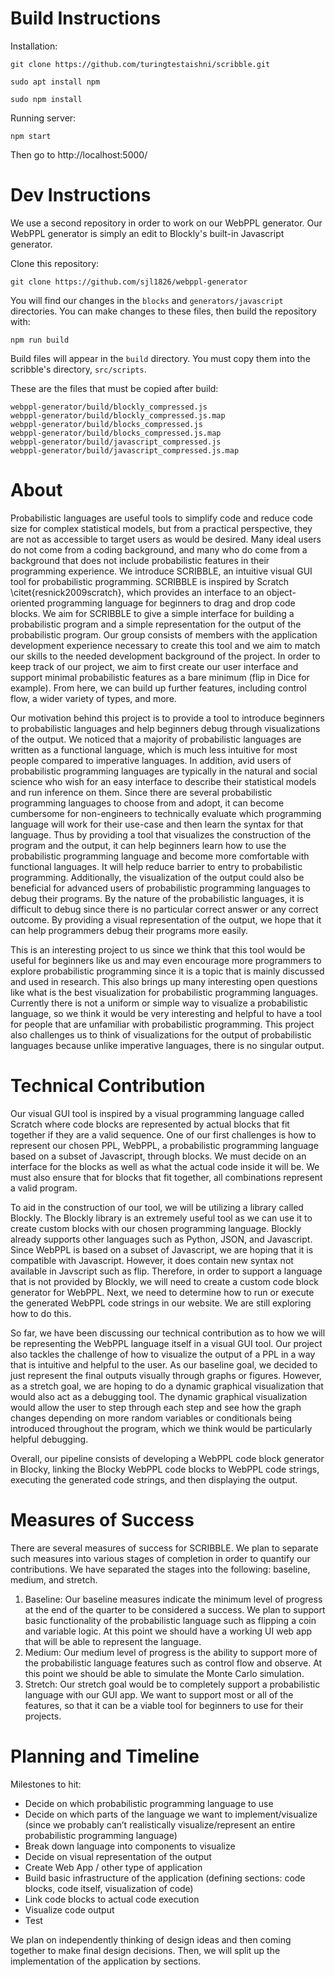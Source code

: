 # Build Instructions

Installation:

`git clone https://github.com/turingtestaishni/scribble.git`

`sudo apt install npm`

`sudo npm install`

Running server:

`npm start`

Then go to http://localhost:5000/

# Dev Instructions

We use a second repository in order to work on our WebPPL generator. Our WebPPL generator is simply an edit to Blockly's built-in Javascript generator.

Clone this repository:

`git clone https://github.com/sjl1826/webppl-generator`

You will find our changes in the `blocks` and `generators/javascript` directories. You can make changes to these files, then build the repository with:

`npm run build`

Build files will appear in the `build` directory. You must copy them into the scribble's directory, `src/scripts`.

These are the files that must be copied after build:

```
webppl-generator/build/blockly_compressed.js
webppl-generator/build/blockly_compressed.js.map
webppl-generator/build/blocks_compressed.js
webppl-generator/build/blocks_compressed.js.map
webppl-generator/build/javascript_compressed.js
webppl-generator/build/javascript_compressed.js.map
```

# About

Probabilistic languages are useful tools to simplify code and reduce code size for complex statistical models, but from a practical perspective, they are not as accessible to target users as would be desired. Many ideal users do not come from a coding background, and many who do come from a background that does not include probabilistic features in their programming experience. We introduce SCRIBBLE, an intuitive visual GUI tool for probabilistic programming. SCRIBBLE is inspired by Scratch \citet{resnick2009scratch}, which provides an interface to an object-oriented programming language for beginners to drag and drop code blocks. We aim for SCRIBBLE to give a simple interface for building a probabilistic program and a simple representation for the output of the probabilistic program. Our group consists of members with the application development experience necessary to create this tool and we aim to match our skills to the needed development background of the project. In order to keep track of our project, we aim to first create our user interface and support minimal probabilistic features as a bare minimum (flip in Dice for example). From here, we can build up further features, including control flow, a wider variety of types, and more.

Our motivation behind this project is to provide a tool to introduce beginners to probabilistic languages and help beginners debug through visualizations of the output. We noticed that a majority of probabilistic languages are written as a functional language, which is much less intuitive for most people compared to imperative languages. In addition, avid users of probabilistic programming languages are typically in the natural and social science who wish for an easy interface to describe their statistical models and run inference on them. Since there are several probabilistic programming languages to choose from and adopt, it can become cumbersome for non-engineers to technically evaluate which programming language will work for their use-case and then learn the syntax for that language. Thus by providing a tool that visualizes the construction of the program and the output, it can help beginners learn how to use the probabilistic programming language and become more comfortable with functional languages. It will help reduce barrier to entry to probabilistic programming. Additionally, the visualization of the output could also be beneficial for advanced users of probabilistic programming languages to debug their programs. By the nature of the probabilistic languages, it is difficult to debug since there is no particular correct answer or any correct outcome. By providing a visual representation of the output, we hope that it can help programmers debug their programs more easily. 

This is an interesting project to us since we think that this tool would be useful for beginners like us and may even encourage more programmers to explore probabilistic programming since it is a topic that is mainly discussed and used in research. This also brings up many interesting open questions like what is the best visualization for probabilistic programming languages. Currently there is not a uniform or simple way to visualize a probabilistic language, so we think it would be very interesting and helpful to have a tool for people that are unfamiliar with probabilistic programming. This project also challenges us to think of visualizations for the output of probabilistic languages because unlike imperative languages, there is no singular output. 

# Technical Contribution
Our visual GUI tool is inspired by a visual programming language called Scratch where code blocks are represented by actual blocks that fit together if they are a valid sequence. One of our first challenges is how to represent our chosen PPL, WebPPL, a probabilistic programming language based on a subset of Javascript, through blocks. We must decide on an interface for the blocks as well as what the actual code inside it will be. We must also ensure that for blocks that fit together, all combinations represent a valid program. 

To aid in the construction of our tool, we will be utilizing a library called Blockly. The Blockly library is an extremely useful tool as we can use it to create custom blocks with our chosen programming language. Blockly already supports other languages such as Python, JSON, and Javascript. Since WebPPL is based on a subset of Javascript, we are hoping that it is compatible with Javascript. However, it does contain new syntax not available in Javscript such as flip. Therefore, in order to support a language that is not provided by Blockly, we will need to create a custom code block generator for WebPPL. Next, we need to determine how to run or execute the generated WebPPL code strings in our website. We are still exploring how to do this. 

So far, we have been discussing our technical contribution as to how we will be representing the WebPPL language itself in a visual GUI tool. Our project also tackles the challenge of how to visualize the output of a PPL in a way that is intuitive and helpful to the user. As our baseline goal, we decided to just represent the final outputs visually through graphs or figures. However, as a stretch goal, we are hoping to do a dynamic graphical visualization that would also act as a debugging tool. The dynamic graphical visualization would allow the user to step through each step and see how the graph changes depending on more random variables or conditionals being introduced throughout the program, which we think would be particularly helpful debugging. 

Overall, our pipeline consists of developing a WebPPL code block generator in Blocky, linking the Blocky WebPPL code blocks to WebPPL code strings, executing the generated code strings, and then displaying the output. 

# Measures of Success
There are several measures of success for SCRIBBLE. We plan to separate such measures into various stages of completion in order to quantify our contributions. We have separated the stages into the following: baseline, medium, and stretch.
1. Baseline: Our baseline measures indicate the minimum level of progress at the end of the quarter to be considered a success. We plan to support basic functionality of the probabilistic language such as flipping a coin and variable logic. At this point we should have a working UI web app that will be able to represent the language.
2. Medium: Our medium level of progress is the ability to support more of the probabilistic language features such as control flow and observe. At this point we should be able to simulate the Monte Carlo simulation.
3. Stretch: Our stretch goal would be to completely support a probabilistic language with our GUI app. We want to support most or all of the features, so that it can be a viable tool for beginners to use for their projects.

# Planning and Timeline
Milestones to hit: 
* Decide on which probabilistic programming language to use
* Decide on which parts of the language we want to implement/visualize (since we probably can’t realistically visualize/represent an entire probabilistic programming language) 
* Break down language into components to visualize 
* Decide on visual representation of the output 
* Create Web App / other type of application
* Build basic infrastructure of the application (defining sections: code blocks, code itself, visualization of code) 
* Link code blocks to actual code execution
* Visualize code output
* Test

We plan on independently thinking of design ideas and then coming together to make final design decisions. Then, we will split up the implementation of the application by sections. 
